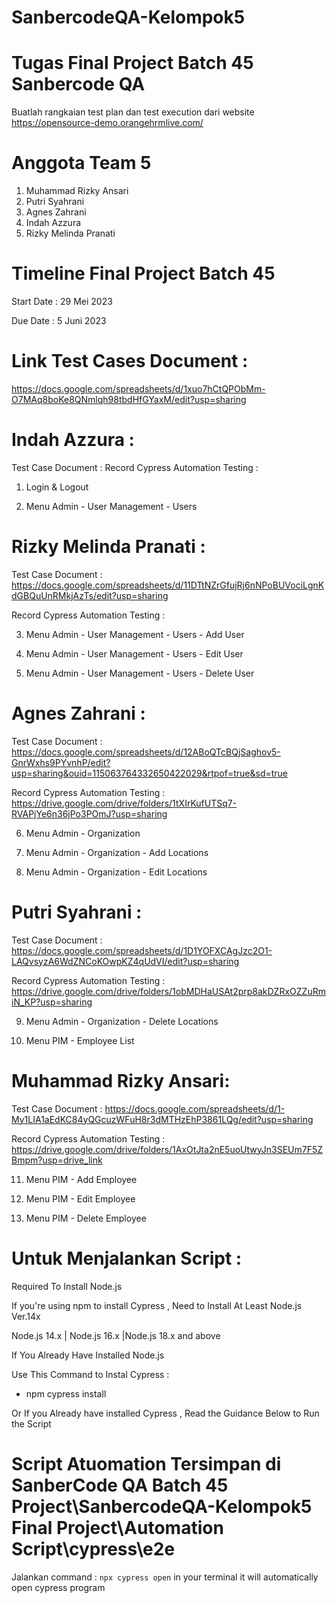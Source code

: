 # SanbercodeQA-Kelompok5
Tugas Final Project Batch 45 Sanbercode QA 
==================================================

Buatlah rangkaian test plan dan test execution dari website https://opensource-demo.orangehrmlive.com/ 

Anggota Team 5
==================================================
1. Muhammad Rizky Ansari
2. Putri Syahrani
3. Agnes Zahrani
4. Indah Azzura
5. Rizky Melinda Pranati

Timeline Final Project Batch 45
==================================================
Start Date : 29 Mei 2023

Due Date : 5 Juni 2023

Link Test Cases Document  : 
==================================================
https://docs.google.com/spreadsheets/d/1xuo7hCtQPObMm-O7MAq8boKe8QNmlqh98tbdHfGYaxM/edit?usp=sharing

Indah Azzura :
==================================================
Test Case Document : 
Record Cypress Automation Testing :

1. Login & Logout 

2. Menu Admin - User Management - Users 

Rizky Melinda Pranati :
==================================================
Test Case Document : https://docs.google.com/spreadsheets/d/11DTtNZrGfujRj6nNPoBUVociLgnKdGBQuUnRMkjAzTs/edit?usp=sharing

Record Cypress Automation Testing :

3. Menu Admin - User Management - Users - Add User 

4. Menu Admin - User Management - Users - Edit User

5. Menu Admin - User Management - Users - Delete User

Agnes Zahrani :
==================================================
Test Case Document : https://docs.google.com/spreadsheets/d/12ABoQTcBQjSaghov5-GnrWxhs9PYvnhP/edit?usp=sharing&ouid=115063764332650422029&rtpof=true&sd=true

Record Cypress Automation Testing : https://drive.google.com/drive/folders/1tXIrKufUTSq7-RVAPjYe6n36jPo3POmJ?usp=sharing

6. Menu Admin - Organization

7. Menu Admin - Organization - Add Locations

8. Menu Admin - Organization - Edit Locations

Putri Syahrani :
==================================================
Test Case Document : https://docs.google.com/spreadsheets/d/1D1YOFXCAgJzc2O1-LAQvsyzA6WdZNCoKOwpKZ4qUdVI/edit?usp=sharing

Record Cypress Automation Testing : https://drive.google.com/drive/folders/1obMDHaUSAt2prp8akDZRxOZZuRmiN_KP?usp=sharing

9. Menu Admin - Organization - Delete Locations

10. Menu PIM - Employee List

Muhammad Rizky Ansari:
==================================================
Test Case Document : https://docs.google.com/spreadsheets/d/1-My1LIA1aEdKC84yQGcuzWFuH8r3dMTHzEhP3861LQg/edit?usp=sharing

Record Cypress Automation Testing : https://drive.google.com/drive/folders/1AxOtJta2nE5uoUtwyJn3SEUm7F5ZBmpm?usp=drive_link

11. Menu PIM - Add Employee

12. Menu PIM - Edit Employee

13. Menu PIM - Delete Employee
    
Untuk Menjalankan Script :
===================================================
Required To Install Node.js

If you're using npm to install Cypress , Need to Install At Least Node.js Ver.14x

Node.js 14.x | Node.js 16.x  |Node.js 18.x and above

If You Already Have Installed Node.js

Use This Command to Instal Cypress :

- npm cypress install

Or If you Already have installed Cypress , Read the Guidance Below to Run the Script

Script Atuomation Tersimpan di SanberCode QA Batch 45 Project\SanbercodeQA-Kelompok5 Final Project\Automation Script\cypress\e2e
==========================================================================================================================

Jalankan command : `npx cypress open` in your terminal it will automatically open cypress program

